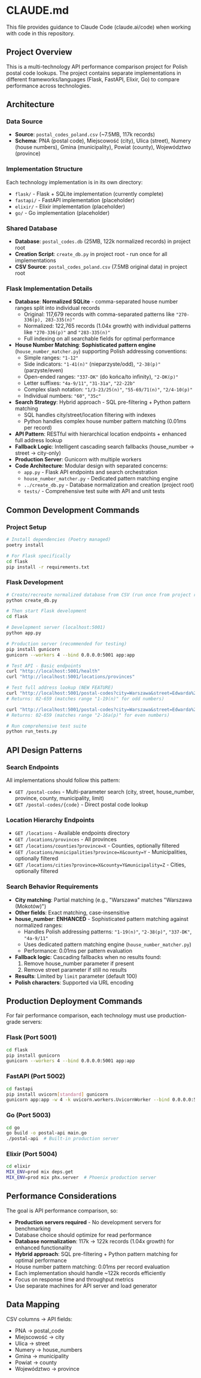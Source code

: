 # CLAUDE.md

This file provides guidance to Claude Code (claude.ai/code) when working with code in this repository.

## Project Overview

This is a multi-technology API performance comparison project for Polish postal code lookups. The project contains separate implementations in different frameworks/languages (Flask, FastAPI, Elixir, Go) to compare performance across technologies.

## Architecture

### Data Source
- **Source**: `postal_codes_poland.csv` (~7.5MB, 117k records) 
- **Schema**: PNA (postal code), Miejscowość (city), Ulica (street), Numery (house numbers), Gmina (municipality), Powiat (county), Województwo (province)

### Implementation Structure
Each technology implementation is in its own directory:
- `flask/` - Flask + SQLite implementation (currently complete)
- `fastapi/` - FastAPI implementation (placeholder)
- `elixir/` - Elixir implementation (placeholder)
- `go/` - Go implementation (placeholder)

### Shared Database
- **Database**: `postal_codes.db` (25MB, 122k normalized records) in project root
- **Creation Script**: `create_db.py` in project root - run once for all implementations
- **CSV Source**: `postal_codes_poland.csv` (7.5MB original data) in project root

### Flask Implementation Details
- **Database**: **Normalized SQLite** - comma-separated house number ranges split into individual records
  - Original: 117,679 records with comma-separated patterns like `"270-336(p), 283-335(n)"`
  - Normalized: 122,765 records (1.04x growth) with individual patterns like `"270-336(p)"` and `"283-335(n)"`
  - Full indexing on all searchable fields for optimal performance
- **House Number Matching**: **Sophisticated pattern engine** (`house_number_matcher.py`) supporting Polish addressing conventions:
  - Simple ranges: `"1-12"`
  - Side indicators: `"1-41(n)"` (nieparzyste/odd), `"2-38(p)"` (parzyste/even)
  - Open-ended ranges: `"337-DK"` (do końca/to infinity), `"2-DK(p)"`
  - Letter suffixes: `"4a-9/11"`, `"31-31a"`, `"22-22b"`
  - Complex slash notation: `"1/3-23/25(n)"`, `"55-69/71(n)"`, `"2/4-10(p)"`
  - Individual numbers: `"60"`, `"35c"`
- **Search Strategy**: Hybrid approach - SQL pre-filtering + Python pattern matching
  - SQL handles city/street/location filtering with indexes
  - Python handles complex house number pattern matching (0.01ms per record)
- **API Pattern**: RESTful with hierarchical location endpoints + enhanced full address lookup
- **Fallback Logic**: Intelligent cascading search fallbacks (house_number → street → city-only)
- **Production Server**: Gunicorn with multiple workers
- **Code Architecture**: Modular design with separated concerns:
  - `app.py` - Flask API endpoints and search orchestration
  - `house_number_matcher.py` - Dedicated pattern matching engine
  - `../create_db.py` - Database normalization and creation (project root)
  - `tests/` - Comprehensive test suite with API and unit tests

## Common Development Commands

### Project Setup
```bash
# Install dependencies (Poetry managed)
poetry install

# For Flask specifically
cd flask
pip install -r requirements.txt
```

### Flask Development
```bash
# Create/recreate normalized database from CSV (run once from project root)
python create_db.py

# Then start Flask development
cd flask

# Development server (localhost:5001)
python app.py

# Production server (recommended for testing)
pip install gunicorn
gunicorn --workers 4 --bind 0.0.0.0:5001 app:app

# Test API - Basic endpoints
curl "http://localhost:5001/health"
curl "http://localhost:5001/locations/provinces"

# Test full address lookup (NEW FEATURE)
curl "http://localhost:5001/postal-codes?city=Warszawa&street=Edwarda%20Józefa%20Abramowskiego&house_number=5"
# Returns: 02-659 (matches range "1-19(n)" for odd numbers)

curl "http://localhost:5001/postal-codes?city=Warszawa&street=Edwarda%20Józefa%20Abramowskiego&house_number=6"
# Returns: 02-659 (matches range "2-16a(p)" for even numbers)

# Run comprehensive test suite
python run_tests.py
```

## API Design Patterns

### Search Endpoints
All implementations should follow this pattern:
- `GET /postal-codes` - Multi-parameter search (city, street, house_number, province, county, municipality, limit)
- `GET /postal-codes/{code}` - Direct postal code lookup

### Location Hierarchy Endpoints
- `GET /locations` - Available endpoints directory
- `GET /locations/provinces` - All provinces
- `GET /locations/counties?province=X` - Counties, optionally filtered
- `GET /locations/municipalities?province=X&county=Y` - Municipalities, optionally filtered  
- `GET /locations/cities?province=X&county=Y&municipality=Z` - Cities, optionally filtered

### Search Behavior Requirements
- **City matching**: Partial matching (e.g., "Warszawa" matches "Warszawa (Mokotów)")
- **Other fields**: Exact matching, case-insensitive
- **house_number**: **ENHANCED** - Sophisticated pattern matching against normalized ranges:
  - Handles Polish addressing patterns: `"1-19(n)"`, `"2-38(p)"`, `"337-DK"`, `"4a-9/11"`
  - Uses dedicated pattern matching engine (`house_number_matcher.py`)
  - Performance: 0.01ms per pattern evaluation
- **Fallback logic**: Cascading fallbacks when no results found:
  1. Remove house_number parameter if present
  2. Remove street parameter if still no results
- **Results**: Limited by `limit` parameter (default 100)
- **Polish characters**: Supported via URL encoding

## Production Deployment Commands

For fair performance comparison, each technology must use production-grade servers:

### Flask (Port 5001)
```bash
cd flask
pip install gunicorn
gunicorn --workers 4 --bind 0.0.0.0:5001 app:app
```

### FastAPI (Port 5002)
```bash
cd fastapi
pip install uvicorn[standard] gunicorn
gunicorn app:app -w 4 -k uvicorn.workers.UvicornWorker --bind 0.0.0.0:5002
```

### Go (Port 5003)
```bash
cd go
go build -o postal-api main.go
./postal-api  # Built-in production server
```

### Elixir (Port 5004)
```bash
cd elixir
MIX_ENV=prod mix deps.get
MIX_ENV=prod mix phx.server  # Phoenix production server
```

## Performance Considerations

The goal is API performance comparison, so:
- **Production servers required** - No development servers for benchmarking
- Database choice should optimize for read performance
- **Database normalization**: 117k → 122k records (1.04x growth) for enhanced functionality
- **Hybrid approach**: SQL pre-filtering + Python pattern matching for optimal performance
- House number pattern matching: 0.01ms per record evaluation
- Each implementation should handle ~122k records efficiently
- Focus on response time and throughput metrics
- Use separate machines for API server and load generator

## Data Mapping
CSV columns → API fields:
- PNA → postal_code
- Miejscowość → city  
- Ulica → street
- Numery → house_numbers
- Gmina → municipality
- Powiat → county
- Województwo → province